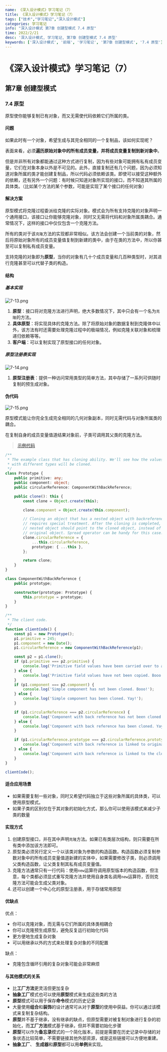 ```yaml
---
name: 《深入设计模式》学习笔记（7）
title: 《深入设计模式》学习笔记（7）
tags: ["技术","学习笔记","深入设计模式"]
categories: 学习笔记
info: "深入设计模式 第7章 创建型模式 7.4 原型"
time: 2022/2/21
desc: '深入设计模式, 学习笔记, 第7章 创建型模式 7.4 原型'
keywords: ['深入设计模式', '前端', '学习笔记', '第7章 创建型模式', '7.4 原型']
---
```


# 《深入设计模式》学习笔记（7）

## 第7章 创建型模式

### 7.4 原型

原型使你能够复制已有对象，而又无需使代码依赖它们所属的类。

#### 问题

如果此时有一个对象，希望生成与其完全相同的一个复制品，该如何实现呢？

表面来看，必须**遍历原始对象中的所有成员变量，并将成员变量复制到新对象中**。

但是并非所有对象都能通过这种方式进行复制，因为有些对象可能拥有私有成员变量，它们在对象本身以外是不可见的。此外，直接复制还有几个问题，因为必须知道对象所属的类才能创建复制品，所以代码必须依赖该类。即使可以接受这种额外的依赖，还有另外一个问题：有时候只知道对象所实现的接口，而不知道其所属的具体类。（比如某个方法的某个参数，可能是实现了某个接口的任何对象）

#### 解决方案

原型模式将克隆过程委派给克隆的实际对象。模式会为所有支持克隆的对象声明一个通用接口，该接口让你能够克隆对象，同时又无需将代码和对象所属类耦合。通常情况下，这样的接口中仅仅包含一个克隆方法。

所有的类对于该`克隆`方法的实现都非常相似。该方法会创建一个当前类的对象，然后将原始对象所有的成员变量值复制到新建的类中，由于在类的方法中，所以你甚至可以复制私有成员变量。

支持克隆的对象即为**原型**，当你的对象有几十个成员变量和几百种类型时，对其进行克隆甚至可以代替子类的构造。

#### 结构

##### 基本实现

![7-13.png](./images/7-13.png)

1. **原型**：接口将对克隆方法进行声明，绝大多数情况下，其中只会有一个名为`克隆`的方法。
2. **具体原型**：将实现具体的克隆方法。除了将原始对象的数据复制到克隆体中以外，该方法有时还需要处理克隆过程中的极端情况，例如克隆关联对象和梳理递归依赖等等。
3. **客户端**：可以复制实现了原型接口的任何对象。

##### 原型注册表实现

![7-14.png](./images/7-14.png)

1. **原型注册表**：提供一种访问常用类型的简单方法，其中存储了一系列可供随时复制的预生成对象。

#### 伪代码

![7-15.png](./images/7-15.png)

原型模式能让你完全生成完全相同的几何对象副本，同时无需代码与对象所属类的耦合。

在复制自身的成员变量值道结果对象前，子类可调用其父类的克隆方法。

> [示例代码](https://refactoringguru.cn/design-patterns/prototype/typescript/example#lang-features)

```typescript
/**
 * The example class that has cloning ability. We'll see how the values of field
 * with different types will be cloned.
 */
class Prototype {
    public primitive: any;
    public component: object;
    public circularReference: ComponentWithBackReference;

    public clone(): this {
        const clone = Object.create(this);

        clone.component = Object.create(this.component);

        // Cloning an object that has a nested object with backreference
        // requires special treatment. After the cloning is completed, the
        // nested object should point to the cloned object, instead of the
        // original object. Spread operator can be handy for this case.
        clone.circularReference = {
            ...this.circularReference,
            prototype: { ...this },
        };

        return clone;
    }
}

class ComponentWithBackReference {
    public prototype;

    constructor(prototype: Prototype) {
        this.prototype = prototype;
    }
}

/**
 * The client code.
 */
function clientCode() {
    const p1 = new Prototype();
    p1.primitive = 245;
    p1.component = new Date();
    p1.circularReference = new ComponentWithBackReference(p1);

    const p2 = p1.clone();
    if (p1.primitive === p2.primitive) {
        console.log('Primitive field values have been carried over to a clone. Yay!');
    } else {
        console.log('Primitive field values have not been copied. Booo!');
    }
    if (p1.component === p2.component) {
        console.log('Simple component has not been cloned. Booo!');
    } else {
        console.log('Simple component has been cloned. Yay!');
    }

    if (p1.circularReference === p2.circularReference) {
        console.log('Component with back reference has not been cloned. Booo!');
    } else {
        console.log('Component with back reference has been cloned. Yay!');
    }

    if (p1.circularReference.prototype === p2.circularReference.prototype) {
        console.log('Component with back reference is linked to original object. Booo!');
    } else {
        console.log('Component with back reference is linked to the clone. Yay!');
    }
}

clientCode();
```

#### 适合应用场景

- 如果需要复制一些对象，同时又希望代码独立于这些对象所属的具体类，可以使用原型模式。
- 如果子类的区别仅在于其对象的初始化方式，那么你可以使用该模式来减少子类的数量

#### 实现方式

1. 创建原型接口，并在其中声明`克隆`方法。如果已有类层次结构，则只需要在所有类中添加该方法即可。
2. 原型类必须另行定义一个以该类对象为参数的构造函数。构造函数必须复制参数对象中的所有成员变量值道新建的实体中，如果需要修改子类，则必须调用父类构造函数，让父类复制其私有成员变量值。
3. 克隆方法通常只有一行代码：使用`new`运算符调用原型版本的构造函数，但注意，每个类都必须显式重写克隆方法并使用自身类名调用`new`运算符，否则克隆方法可能会生成父类对象。
4. 还可以创建一个中心化的原型注册表，用于存储常用原型

#### 优缺点

优点：

- 你可以克隆对象，而无需与它们所属的具体类相耦合
- 你可以克隆预生成原型，避免反复运行初始化代码
- 更方便地生成复杂对象
- 可以用继承以外的方式来处理复杂对象的不同配置

缺点：

- 克隆包含循环引用的复杂对象可能会非常麻烦

#### 与其他模式的关系

- 比**工厂方法**更灵活但更加复杂
- **抽象工厂**模式也可以使用**原型**模式来生成这些类的方法
- **原型**模式可以用于保存**命令**模式的历史记录
- 大量使用**组合**和**装饰**的设计通常可从对于**原型**的使用中获益。你可以通过该模式来复制复杂结构。
- **原型**并不基于继承，没有继承的缺点，但原型需要对被复制对象进行复杂的初始化，而**工厂方法**模式基于继承，但并不需要初始化步骤
- **原型**可以作为**备忘录**模式的一个简化版本，前提是需要在历史记录中存储的对象状态比较简单，不需要链接其他外部资源，或是这些链接可以方便地重建。
- **抽象工厂**、 **生成器**和**原型**都可以用**单例**来实现。

